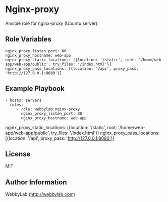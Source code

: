 Nginx-proxy
=========

Ansible role for nginx-proxy (Ubuntu server).

Role Variables
--------------

    nginx_proxy_listen_port: 80
    nginx_proxy_hostname: web-app
    nginx_proxy_static_locations: [{location: '/static', root: '/home/web-app/web-app/public', try_files: '/index.html'}]
    nginx_proxy_pass_locations: [{location: '/api', proxy_pass: 'http://127.0.0.1:8080'}]

Example Playbook
----------------

    - hosts: servers
      roles:
         - role: webbylab.nginx-proxy
           nginx_proxy_listen_port: 80
           nginx_proxy_hostname: web-app
nginx_proxy_static_locations: [{location: '/static', root: '/home/web-app/web-app/public', try_files: '/index.html'}]
           nginx_proxy_pass_locations: [{location: '/api', proxy_pass: 'http://127.0.0.1:8080'}]

License
-------

MIT

Author Information
------------------

WebbyLab (http://webbylab.com)
